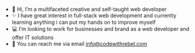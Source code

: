 - 👋 Hi, I’m a multifaceted creative and self-taught web developer
- ✨ I have great interest in full-stack web development and currently learning anything i can put my hands on to improve myself 
- 💻 I’m looking to work for businesses and brand as a web developer and offer IT solutions
- 📩 You can reach me via email info@codewithrebel.com
